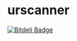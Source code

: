 urscanner
=========


[![Bitdeli Badge](https://d2weczhvl823v0.cloudfront.net/dkastl/lab/trend.png)](https://bitdeli.com/free "Bitdeli Badge")

